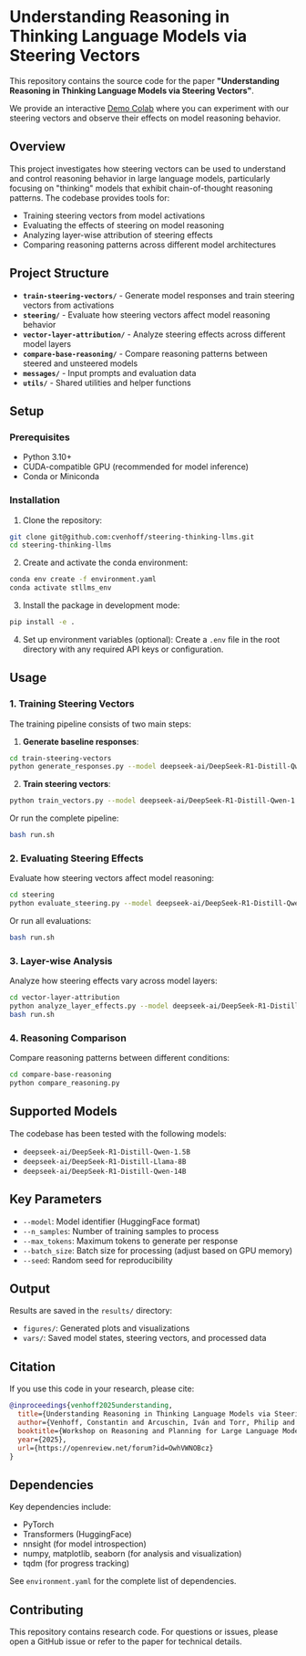 # Understanding Reasoning in Thinking Language Models via Steering Vectors

This repository contains the source code for the paper **"Understanding Reasoning in Thinking Language Models via Steering Vectors"**.

We provide an interactive [Demo Colab](https://colab.research.google.com/drive/1CXadiO7XZP216QvIyUUfhnJzKgz-EMew) where you can experiment with our steering vectors and observe their effects on model reasoning behavior.


## Overview

This project investigates how steering vectors can be used to understand and control reasoning behavior in large language models, particularly focusing on "thinking" models that exhibit chain-of-thought reasoning patterns. The codebase provides tools for:

- Training steering vectors from model activations
- Evaluating the effects of steering on model reasoning
- Analyzing layer-wise attribution of steering effects
- Comparing reasoning patterns across different model architectures

## Project Structure

- **`train-steering-vectors/`** - Generate model responses and train steering vectors from activations
- **`steering/`** - Evaluate how steering vectors affect model reasoning behavior
- **`vector-layer-attribution/`** - Analyze steering effects across different model layers
- **`compare-base-reasoning/`** - Compare reasoning patterns between steered and unsteered models
- **`messages/`** - Input prompts and evaluation data
- **`utils/`** - Shared utilities and helper functions

## Setup

### Prerequisites

- Python 3.10+
- CUDA-compatible GPU (recommended for model inference)
- Conda or Miniconda

### Installation

1. Clone the repository:
```bash
git clone git@github.com:cvenhoff/steering-thinking-llms.git
cd steering-thinking-llms
```

2. Create and activate the conda environment:
```bash
conda env create -f environment.yaml
conda activate stllms_env
```

3. Install the package in development mode:
```bash
pip install -e .
```

4. Set up environment variables (optional):
Create a `.env` file in the root directory with any required API keys or configuration.

## Usage

### 1. Training Steering Vectors

The training pipeline consists of two main steps:

1. **Generate baseline responses**:
```bash
cd train-steering-vectors
python generate_responses.py --model deepseek-ai/DeepSeek-R1-Distill-Qwen-1.5B --n_samples 500 --max_tokens 1000
```

2. **Train steering vectors**:
```bash
python train_vectors.py --model deepseek-ai/DeepSeek-R1-Distill-Qwen-1.5B --n_samples 500
```

Or run the complete pipeline:
```bash
bash run.sh
```

### 2. Evaluating Steering Effects

Evaluate how steering vectors affect model reasoning:

```bash
cd steering
python evaluate_steering.py --model deepseek-ai/DeepSeek-R1-Distill-Qwen-1.5B --n_examples 50
```

Or run all evaluations:
```bash
bash run.sh
```

### 3. Layer-wise Analysis

Analyze how steering effects vary across model layers:

```bash
cd vector-layer-attribution
python analyze_layer_effects.py --model deepseek-ai/DeepSeek-R1-Distill-Qwen-1.5B
bash run.sh
```

### 4. Reasoning Comparison

Compare reasoning patterns between different conditions:

```bash
cd compare-base-reasoning
python compare_reasoning.py
```

## Supported Models

The codebase has been tested with the following models:
- `deepseek-ai/DeepSeek-R1-Distill-Qwen-1.5B`
- `deepseek-ai/DeepSeek-R1-Distill-Llama-8B`
- `deepseek-ai/DeepSeek-R1-Distill-Qwen-14B`

## Key Parameters

- `--model`: Model identifier (HuggingFace format)
- `--n_samples`: Number of training samples to process
- `--max_tokens`: Maximum tokens to generate per response
- `--batch_size`: Batch size for processing (adjust based on GPU memory)
- `--seed`: Random seed for reproducibility

## Output

Results are saved in the `results/` directory:
- `figures/`: Generated plots and visualizations
- `vars/`: Saved model states, steering vectors, and processed data

## Citation

If you use this code in your research, please cite:

```bibtex
@inproceedings{venhoff2025understanding,
  title={Understanding Reasoning in Thinking Language Models via Steering Vectors},
  author={Venhoff, Constantin and Arcuschin, Iván and Torr, Philip and Conmy, Arthur and Nanda, Neel},
  booktitle={Workshop on Reasoning and Planning for Large Language Models},
  year={2025},
  url={https://openreview.net/forum?id=OwhVWNOBcz}
}
```

## Dependencies

Key dependencies include:
- PyTorch
- Transformers (HuggingFace)
- nnsight (for model introspection)
- numpy, matplotlib, seaborn (for analysis and visualization)
- tqdm (for progress tracking)

See `environment.yaml` for the complete list of dependencies.

## Contributing

This repository contains research code. For questions or issues, please open a GitHub issue or refer to the paper for technical details.